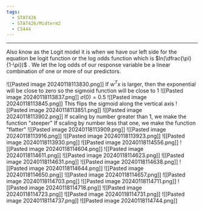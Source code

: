 ```yaml
---
tags:
  - STAT426
  - STAT426/Midterm2
  - CS444
---
```

---
Also know as the Logit model it is when we have our left side for the equation be logit function or the log odds function which is $ln(\dfrac{\pi}{1-\pi})$ . We let the log odds of our response variable be a linear combination of one or more of our predictors. 

![[Pasted image 20240118113830.png]]
If $w^T x$ is larger, then the exponential will be close to zero so the sigmoid function will be close to 1
![[Pasted image 20240118113837.png]]
$\sigma (0) = 0.5$
![[Pasted image 20240118113845.png]]
This flips the sigmoid along the vertical axis
![[Pasted image 20240118113851.png]]
![[Pasted image 20240118113902.png]]
If scaling by number greater than 1, we make the function "steeper"
If scaling by number less that one, we make the function "flatter"
![[Pasted image 20240118113909.png]]
![[Pasted image 20240118113916.png]]
![[Pasted image 20240118113923.png]]
![[Pasted image 20240118113930.png]]
![[Pasted image 20240118114556.png]]
![[Pasted image 20240118114604.png]]
![[Pasted image 20240118114611.png]]
![[Pasted image 20240118114623.png]]
![[Pasted image 20240118114631.png]]
![[Pasted image 20240118114638.png]]
![[Pasted image 20240118114644.png]]
![[Pasted image 20240118114650.png]]
![[Pasted image 20240118114657.png]]
![[Pasted image 20240118114703.png]]
![[Pasted image 20240118114711.png]]
![[Pasted image 20240118114718.png]]
![[Pasted image 20240118114723.png]]
![[Pasted image 20240118114731.png]]
![[Pasted image 20240118114737.png]]
![[Pasted image 20240118114744.png]]

